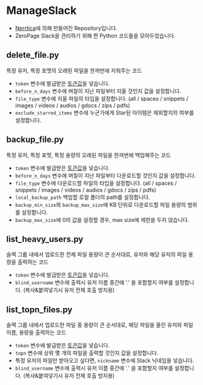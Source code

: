 # ManageSlack
* [Nerrtica](https://github.com/Nerrtica)에 의해 만들어진 Repository입니다.
* ZeroPage Slack을 관리하기 위해 짠 Python 코드들을 모아두었습니다.

## delete_file.py
특정 유저, 특정 포맷의 오래된 파일을 한꺼번에 지워주는 코드

* `token` 변수에 발급받은 [토큰값](https://api.slack.com/docs/oauth-test-tokens)을 넣습니다.
* `before_n_days` 변수에 며칠이 지난 파일부터 지울 것인지 값을 설정합니다.
* `file_type` 변수에 지울 파일의 타입을 설정합니다. (all / spaces / snippets / images / videos / audios / gdocs / zips / pdfs)
* `exclude_starred_items` 변수에 누군가에게 Star된 아이템은 제외할지의 여부를 설정합니다.

## backup_file.py

특정 유저, 특정 포맷, 특정 용량의 오래된 파일을 한꺼번에 백업해주는 코드

* `token` 변수에 발급받은 [토큰값](https://api.slack.com/docs/oauth-test-tokens)을 넣습니다.
* `before_n_days` 변수에 며칠이 지난 파일부터 다운로드할 것인지 값을 설정합니다.
* `file_type` 변수에 다운로드할 파일의 타입을 설정합니다. (all / spaces / snippets / images / videos / audios / gdocs / zips / pdfs)
* `local_backup_path` 백업할 로컬 폴더의 path를 설정합니다.
* `backup_min_size`와 `backup_max_size`에 KB 단위로 다운로드할 파일 용량의 범위를 설정합니다.
 * `backup_max_size`에 0의 값을 설정할 경우, max size에 제한을 두지 않습니다.

## list_heavy_users.py

슬랙 그룹 내에서 업로드한 전체 파일 용량이 큰 순서대로, 유저와 해당 유저의 파일 용량을 출력하는 코드

* `token` 변수에 발급받은 [토큰값](https://api.slack.com/docs/oauth-test-tokens)을 넣습니다.
* `blind_username` 변수에 출력시 유저 이름 중간에 '.' 을 포함할지 여부를 설정합니다. (복사&붙여넣기시 유저 전체 호출 방지용)

## list_topn_files.py

슬랙 그룹 내에서 업로드한 파일 중 용량이 큰 순서대로, 해당 파일을 올린 유저와 파일 이름, 용량을 출력하는 코드

* `token` 변수에 발급받은 [토큰값](https://api.slack.com/docs/oauth-test-tokens)을 넣습니다.
* `topn` 변수에 상위 몇 개의 파일을 출력할 것인지 값을 설정합니다.
* 특정 유저의 파일만 받아오고 싶다면, `nickname` 변수에 Slack 닉네임을 넣습니다.
* `blind_username` 변수에 출력시 유저 이름 중간에 '.' 을 포함할지 여부를 설정합니다. (복사&붙여넣기시 유저 전체 호출 방지용)
